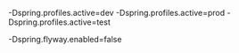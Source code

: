 -Dspring.profiles.active=dev
-Dspring.profiles.active=prod
-Dspring.profiles.active=test

-Dspring.flyway.enabled=false
